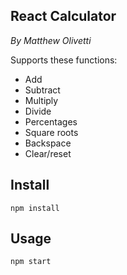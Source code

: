 React Calculator
---
*By Matthew Olivetti*

Supports these functions:
- Add
- Subtract
- Multiply
- Divide
- Percentages
- Square roots
- Backspace
- Clear/reset 
 



Install
---

`npm install`



Usage
---

`npm start`
